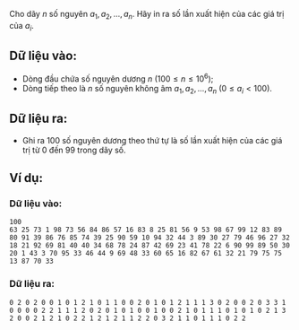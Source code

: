 Cho dãy $n$ số nguyên $a_1,a_2,…,a_n$. Hãy in ra số lần xuất hiện của các giá trị của $a_i$.

## Dữ liệu vào:
- Dòng đầu chứa số nguyên dương $n\ (100≤n≤10^6)$;
- Dòng tiếp theo là $n$ số nguyên không âm $a_1,a_2,…,a_n\ (0≤a_i<100)$.

## Dữ liệu ra:
- Ghi ra $100$ số nguyên dương theo thứ tự là số lần xuất hiện của các giá trị từ $0$ đến $99$ trong dãy số.

## Ví dụ:
### Dữ liệu vào:
```
100
63 25 73 1 98 73 56 84 86 57 16 83 8 25 81 56 9 53 98 67 99 12 83 89 80 91 39 86 76 85 74 39 25 90 59 10 94 32 44 3 89 30 27 79 46 96 27 32 18 21 92 69 81 40 40 34 68 78 24 87 42 69 23 41 78 22 6 90 99 89 50 30 20 1 43 3 70 95 33 46 44 9 69 48 33 60 65 16 82 67 61 32 21 79 75 75 13 87 70 33
```

### Dữ liệu ra:
```
0 2 0 2 0 0 1 0 1 2 1 0 1 1 0 0 2 0 1 0 1 2 1 1 1 3 0 2 0 0 2 0 3 3 1 0 0 0 0 2 2 1 1 1 2 0 2 0 1 0 1 0 0 1 0 0 2 1 0 1 1 1 0 1 0 1 0 2 1 3 2 0 0 2 1 2 1 0 2 2 1 2 1 2 1 1 2 2 0 3 2 1 1 0 1 1 1 0 2 2
```